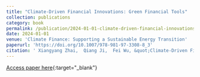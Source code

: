 ```yaml
---
title: "Climate-Driven Financial Innovations: Green Financial Tools"
collection: publications
category: book
permalink: /publication/2024-01-01-climate-driven-financial-innovations-green-financial-tools
date: 2024-01-01
venue: 'Climate Finance: Supporting a Sustainable Energy Transition'
paperurl: 'https://doi.org/10.1007/978-981-97-3308-8_3'
citation: ' Xiangyang Zhai,  Qiang Ji,  Fei Wu, &quot;Climate-Driven Financial Innovations: Green Financial Tools.&quot; Climate Finance: Supporting a Sustainable Energy Transition, 2024.'
---
```

[Access paper here](https://doi.org/10.1007/978-981-97-3308-8_3){:target="_blank"}
